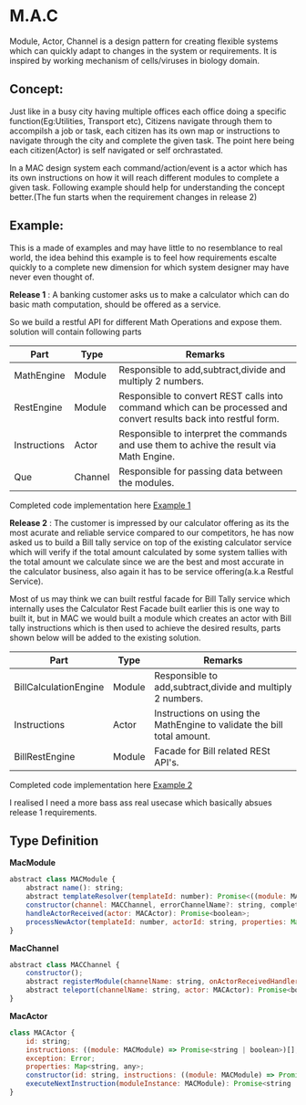 # M.A.C
Module, Actor, Channel is a design pattern for creating flexible systems which can quickly adapt to changes in the system or requirements. It is inspired by working mechanism of cells/viruses in biology domain.

## Concept:
Just like in a busy city having multiple offices each office doing a specific function(Eg:Utilities, Transport etc), Citizens navigate through them to accompilsh a job or task, each citizen has its own map or instructions to navigate through the city and complete the given task. The point here being each citizen(Actor) is self navigated or self orchrastated.

In a MAC design system each command/action/event is a actor which has its own instructions on how it will reach different modules to complete a given task. Following example should help for understanding the concept better.(The fun starts when the requirement changes in release 2)

## Example:
This is a made of examples and may have little to no resemblance to real world, the idea behind this example is to feel how requirements escalte quickly to a complete new dimension for which system designer may have never even thought of.

**Release 1** : A banking customer asks us to make a calculator which can do basic math computation, should be offered as a service.

So we build a restful API for different Math Operations and expose them. solution will contain following parts

| Part  |  Type | Remarks  |
|---|---|---|
| MathEngine  | Module  | Responsible to add,subtract,divide and multiply 2 numbers.  |
| RestEngine  | Module  | Responsible to convert REST calls into command which can be processed and convert results back into restful form.  |
| Instructions  | Actor  | Responsible to interpret the commands and use them to achive the result via Math Engine.   |
| Que | Channel | Responsible for passing data between the modules. |

Completed code implementation here [Example 1](examples/RESTCalculator)

**Release 2** : The customer is impressed by our calculator offering as its the most acurate and reliable service compared to our competitors, he has now asked us to build a Bill tally service on top of the existing calculator service which will verify if the total amount calculated by some system tallies with the total amount we calculate since we are the best and most accurate in the calculator business, also again it has to be service offering(a.k.a Restful Service).

Most of us may think we can built restful facade for Bill Tally service which internally uses the Calculator Rest Facade built earlier this is one way to built it, but in MAC we would built a module which creates an actor with Bill tally instructions which is then used to achieve the desired results, parts shown below will be added to the existing solution.

| Part  |  Type | Remarks  |
|---|---|---|
| BillCalculationEngine  | Module  | Responsible to add,subtract,divide and multiply 2 numbers.  |
| Instructions  | Actor  | Instructions on using the MathEngine to validate the bill total amount.  |
| BillRestEngine | Module | Facade for Bill related RESt API's. |

Completed code implementation here [Example 2](examples/RESTfulAddition)

I realised I need a more bass ass real usecase which basically absues release 1 requirements.

## Type Definition

**MacModule**
```javascript
abstract class MACModule {
    abstract name(): string;
    abstract templateResolver(templateId: number): Promise<((module: MACModule) => Promise<string | boolean>)[]>;
    constructor(channel: MACChannel, errorChannelName?: string, completedChannelName?: string);
    handleActorReceived(actor: MACActor): Promise<boolean>;
    processNewActor(templateId: number, actorId: string, properties: Map<string, any>): Promise<boolean>;
}
```

**MacChannel**
```javascript
abstract class MACChannel {
    constructor();
    abstract registerModule(channelName: string, onActorReceivedHandler: (actor: MACActor) => Promise<boolean>): any;
    abstract teleport(channelName: string, actor: MACActor): Promise<boolean>;
}
```

**MacActor**
```javascript
class MACActor {
    id: string;
    instructions: ((module: MACModule) => Promise<string | boolean>)[];
    exception: Error;
    properties: Map<string, any>;
    constructor(id: string, instructions: ((module: MACModule) => Promise<string | boolean>)[], properties?: Map<string, any>, error?: Error);
    executeNextInstruction(moduleInstance: MACModule): Promise<string | boolean>;
}
```
